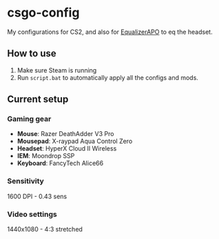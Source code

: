 # csgo-config
My configurations for CS2, and also for [EqualizerAPO](https://sourceforge.net/projects/equalizerapo/) to eq the headset.

## How to use
1. Make sure Steam is running
2. Run `script.bat` to automatically apply all the configs and mods.

## Current setup
### Gaming gear
- **Mouse**: Razer DeathAdder V3 Pro
- **Mousepad**: X-raypad Aqua Control Zero
- **Headset**: HyperX Cloud II Wireless
- **IEM**: Moondrop SSP
- **Keyboard**: FancyTech Alice66

### Sensitivity
1600 DPI - 0.43 sens

### Video settings
1440x1080 - 4:3 stretched